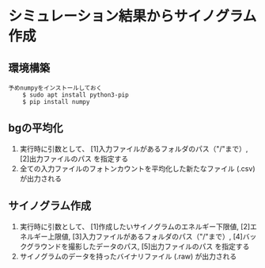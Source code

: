 # シミュレーション結果からサイノグラム作成

## 環境構築
    予めnumpyをインストールしておく
        $ sudo apt install python3-pip
        $ pip install numpy

## bgの平均化
1. 実行時に引数として、 [1]入力ファイルがあるフォルダのパス（"/"まで）, [2]出力ファイルのパス を指定する
2. 全ての入力ファイルのフォトンカウントを平均化した新たなファイル (.csv) が出力される

## サイノグラム作成
1.  実行時に引数として、 [1]作成したいサイノグラムのエネルギー下限値,  [2]エネルギー上限値,  [3]入力ファイルがあるフォルダのパス（"/"まで）, [4]バックグラウンドを撮影したデータのパス,  [5]出力ファイルのパス を指定する
2. サイノグラムのデータを持ったバイナリファイル (.raw) が出力される
